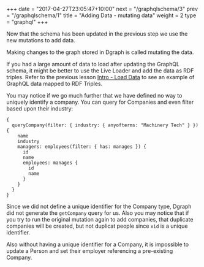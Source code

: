 +++
date = "2017-04-27T23:05:47+10:00"
next = "/graphqlschema/3"
prev = "/graphqlschema/1"
title = "Adding Data - mutating data"
weight = 2
type = "graphql"
+++

Now that the schema has been updated in the previous step we use the new mutations to add data.

Making changes to the graph stored in Dgraph is called mutating the data.

If you had a large amount of data to load after updating the GraphQL schema, it might be better to use the Live Loader and add the data as RDF triples. Refer to the previous lesson [Intro - Load Data](../../graphqlintro/4) to see an example of GraphQL data mapped to RDF Triples.

You may notice if we go much further that we have defined no way to uniquely identify a company. You can query for Companies and even filter based upon their industry:

```
{
  queryCompany(filter: { industry: { anyofterms: "Machinery Tech" } }) {
    name
    industry
    managers: employees(filter: { has: manages }) {
      id
      name
      employees: manages {
        id
        name
      }
    }
  }
}
```

Since we did not define a unique identifier for the Company type, Dgraph did not generate the `getCompany` query for us. Also you may notice that if you try to run the original mutation again to add companies, that duplicate companies will be created, but not duplicat people since `xid` is a unique identifier.

Also without having a unique identifier for a Company, it is impossible to update a Person and set their employer referencing a pre-existing Company.
